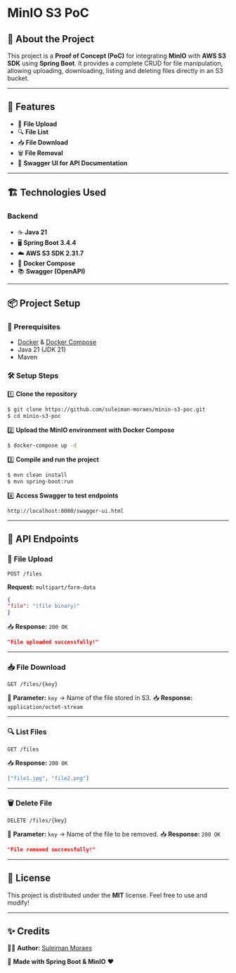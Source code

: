 # MinIO S3 PoC

## 🚀 About the Project

This project is a **Proof of Concept (PoC)** for integrating **MinIO** with **AWS S3 SDK** using **Spring Boot**. It provides a complete CRUD for file manipulation, allowing uploading, downloading, listing and deleting files directly in an S3 bucket.

---

## 📌 Features
- 📂 **File Upload**
- 🔍 **File List**
- 📥 **File Download**
- 🗑️ **File Removal**
- 📄 **Swagger UI for API Documentation**

---

## 🏗️ Technologies Used

### **Backend**
- ☕ **Java 21**
- 🖥️ **Spring Boot 3.4.4**
- ☁️ **AWS S3 SDK 2.31.7**
- 🔄 **Docker Compose**
- 📚 **Swagger (OpenAPI)**

---

## 📦 Project Setup

### 🔧 **Prerequisites**
- [Docker](https://www.docker.com/) & [Docker Compose](https://docs.docker.com/compose/)
- Java 21 (JDK 21)
- Maven

### 🛠️ **Setup Steps**

1️⃣ **Clone the repository**
```sh
$ git clone https://github.com/suleiman-moraes/minio-s3-poc.git
$ cd minio-s3-poc
```

2️⃣ **Upload the MinIO environment with Docker Compose**
```sh
$ docker-compose up -d
```

3️⃣ **Compile and run the project**
```sh
$ mvn clean install
$ mvn spring-boot:run
```

4️⃣ **Access Swagger to test endpoints**
```
http://localhost:8080/swagger-ui.html
```

---

## 📌 **API Endpoints**

### 📂 **File Upload**
```http
POST /files
```
**Request:** `multipart/form-data`
```json
{
"file": "(file binary)"
}
```
📥 **Response:** `200 OK`
```json
"File uploaded successfully!"
```

---
### 📥 **File Download**
```http
GET /files/{key}
```
🔑 **Parameter:** `key` → Name of the file stored in S3. 📥 **Response:** `application/octet-stream`

---
### 🔍 **List Files**
```http
GET /files
```
📥 **Response:** `200 OK`
```json
["file1.jpg", "file2.png"]
```

---
### 🗑️ **Delete File**
```http
DELETE /files/{key}
```
🔑 **Parameter:** `key` → Name of the file to be removed.
📥 **Response:** `200 OK`
```json
"File removed successfully!"
```

---

## 📜 **License**

This project is distributed under the **MIT** license. Feel free to use and modify!

---

## ✨ **Credits**

👨‍💻 **Author:** [Suleiman Moraes](https://github.com/suleiman-moraes)

🚀 **Made with Spring Boot & MinIO** ❤️